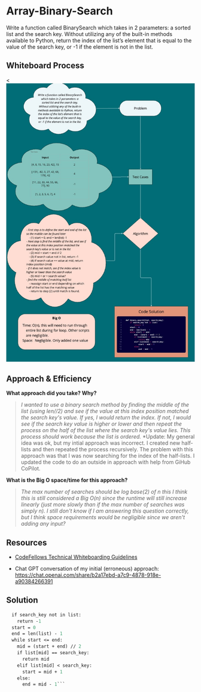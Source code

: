 # Array-Binary-Search

Write a function called BinarySearch which takes in 2 parameters: a sorted list and the search key. Without utilizing any of the built-in methods available to Python, return the index of the list’s element that is equal to the value of the search key, or -1 if the element is not in the list.

## Whiteboard Process

<![Whiteboard Solution](cc03_whiteboard.jpg)

## Approach & Efficiency

**What approach did you take? Why?**

>*I wanted to use a binary search method by finding the middle of the list (using len//2) and see if the value at this index position matched the search key's value. If yes, I would return the index. If not, I would see if the search key value is higher or lower and then repeat the process on the half of the list where the search key's value lies. This process should work because the list is ordered.*
>*Update: My general idea was ok, but my intial approach was incorrect. I created new half-lists and then repeated the process recursively. The problem with this approach was that I was now searching for the index of the half-lists. I updated the code to do an outside in approach with help from GiHub CoPilot.

**What is the Big O space/time for this approach?**

>*The max number of searches should be log base(2) of n this I think this is still considered a Big O(n) since the runtime will still increase linearly (just more slowly than if the max number of searches was simply n). I still don't know if I am answering this question correctly, but I think space requirements would be negligible since we aren't adding any input?*

## Resources

- [CodeFellows Technical Whiteboarding Guidelines](https://codefellows.github.io/common_curriculum/challenges/code/whiteboarding)

- Chat GPT conversation of my initial (erroneous) approach: https://chat.openai.com/share/b2a17ebd-a7c9-4878-918e-a90384266391

## Solution

```def binary_search(list, search_key):
  if search_key not in list:
    return -1
  start = 0
  end = len(list) - 1
  while start <= end:
    mid = (start + end) // 2
    if list[mid] == search_key:
      return mid
    elif list[mid] < search_key:
      start = mid + 1
    else:
      end = mid - 1```
